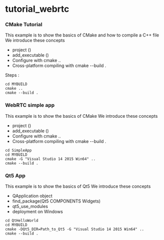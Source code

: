 # tutorial_webrtc


### CMake Tutorial ###

This example is to show the basics of CMake and how to compile a C++ file
We introduce these concepts

* project () 
* add_executable ()
* Configure with cmake ..
* Cross-platform compiling with cmake --build .

Steps :

```cd CMakeTutorial
cd MYBUILD
cmake ..
cmake --build .
```


### WebRTC simple app ###

This example is to show the basics of CMake
We introduce these concepts

* project ()
* add_executable ()
* Configure with cmake ..
* Cross-platform compiling with cmake --build .

```
cd SimpleApp
cd MYBUILD
cmake -G "Visual Studio 14 2015 Win64" ..
cmake --build .
```


### Qt5 App ###

This example is to show the basics of Qt5
We introduce these concepts

* QApplication object
* find_package(Qt5 COMPONENTS Widgets)
* qt5_use_modules
* deployment on Windows

```
cd QtHelloWorld
cd MYBUILD
cmake -DQt5_DIR=Path_to_Qt5 -G "Visual Studio 14 2015 Win64" ..
cmake --build .
```


